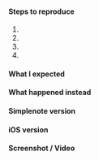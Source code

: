 <!-- 
Thanks for contributing to Simplenote! Pick a clear title ("Note editor: emojis not displaying correctly") and proceed.
-->

#### Steps to reproduce
1.
2.
3.
4.

#### What I expected


#### What happened instead


#### Simplenote version


#### iOS version


#### Screenshot / Video


<!--
PLEASE NOTE
- These comments won't show up when you submit the issue.
- Everything is optional, but try to add as many details as possible.
- If requesting a new feature, explain why you'd like to see it added.
-->

